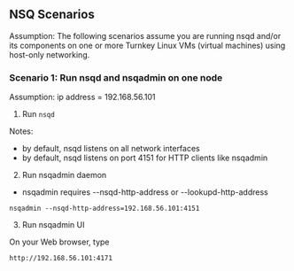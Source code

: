 <script>
  (function(i,s,o,g,r,a,m){i['GoogleAnalyticsObject']=r;i[r]=i[r]||function(){
  (i[r].q=i[r].q||[]).push(arguments)},i[r].l=1*new Date();a=s.createElement(o),
  m=s.getElementsByTagName(o)[0];a.async=1;a.src=g;m.parentNode.insertBefore(a,m)
  })(window,document,'script','//www.google-analytics.com/analytics.js','ga');

  ga('create', 'UA-71257746-1', 'auto');
  ga('send', 'pageview');

</script>

## NSQ Scenarios

Assumption: The following scenarios assume you are running nsqd and/or its components on one 
or more Turnkey Linux VMs (virtual machines) using host-only networking.

### Scenario 1: Run nsqd and nsqadmin on one node

Assumption: ip address = 192.168.56.101


1) Run ```nsqd```

Notes: 

- by default, nsqd listens on all network interfaces
- by default, nsqd listens on port 4151 for HTTP clients like nsqadmin

2) Run nsqadmin daemon

- nsqadmin requires --nsqd-http-address or --lookupd-http-address

```nsqadmin --nsqd-http-address=192.168.56.101:4151```


3) Run nsqadmin UI

On your Web browser, type

```http://192.168.56.101:4171```
